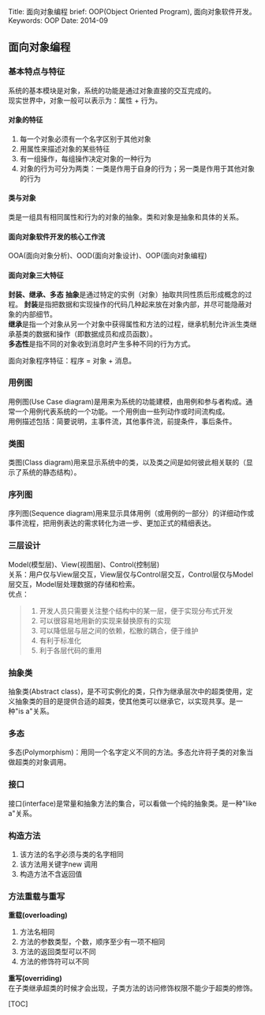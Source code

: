 Title: 面向对象编程
brief: OOP(Object Oriented Program), 面向对象软件开发。
Keywords: OOP
Date: 2014-09

## 面向对象编程
### 基本特点与特征
系统的基本模块是对象，系统的功能是通过对象直接的交互完成的。  
现实世界中，对象一般可以表示为：属性 + 行为。  
#### 对象的特征
1. 每一个对象必须有一个名字区别于其他对象
2. 用属性来描述对象的某些特征
3. 有一组操作，每组操作决定对象的一种行为
4. 对象的行为可分为两类：一类是作用于自身的行为；另一类是作用于其他对象的行为

#### 类与对象
类是一组具有相同属性和行为的对象的抽象。类和对象是抽象和具体的关系。

#### 面向对象软件开发的核心工作流
OOA(面向对象分析)、OOD(面向对象设计)、OOP(面向对象编程)  

#### 面向对象三大特征
**封装、继承、多态**
**抽象**是通过特定的实例（对象）抽取共同性质后形成概念的过程。
**封装**是指把数据和实现操作的代码几种起来放在对象内部，并尽可能隐蔽对象的内部细节。  
**继承**是指一个对象从另一个对象中获得属性和方法的过程，继承机制允许派生类继承基类的数据和操作（即数据成员和成员函数）。  
**多态性**是指不同的对象收到消息时产生多种不同的行为方式。

面向对象程序特征：程序 = 对象 + 消息。  

### 用例图
用例图(Use Case diagram)是用来为系统的功能建模，由用例和参与者构成。通常一个用例代表系统的一个功能。一个用例由一些列动作或时间流构成。  
用例描述包括：简要说明，主事件流，其他事件流，前提条件，事后条件。

### 类图
类图(Class diagram)用来显示系统中的类，以及类之间是如何彼此相关联的（显示了系统的静态结构）。

### 序列图
序列图(Sequence diagram)用来显示具体用例（或用例的一部分）的详细动作或事件流程，把用例表达的需求转化为进一步、更加正式的精细表达。

### 三层设计
Model(模型层)、View(视图层)、Control(控制层)  
关系：用户仅与View层交互，View层仅与Control层交互，Control层仅与Model层交互，Model层处理数据的存储和检索。  
优点：
> 1. 开发人员只需要关注整个结构中的某一层，便于实现分布式开发
> 2. 可以很容易地用新的实现来替换原有的实现
> 3. 可以降低层与层之间的依赖，松散的耦合，便于维护
> 4. 有利于标准化
> 5. 利于各层代码的重用

### 抽象类
抽象类(Abstract class)，是不可实例化的类，只作为继承层次中的超类使用，定义抽象类的目的是提供合适的超类，使其他类可以继承它，以实现共享。是一种"is a"关系。

### 多态
多态(Polymorphism)：用同一个名字定义不同的方法。多态允许将子类的对象当做超类的对象调用。

### 接口
接口(interface)是常量和抽象方法的集合，可以看做一个纯的抽象类。是一种"like a"关系。

### 构造方法
1. 该方法的名字必须与类的名字相同
2. 该方法用关键字new 调用
3. 构造方法不含返回值

### 方法重载与重写
**重载(overloading)**
1. 方法名相同
2. 方法的参数类型，个数，顺序至少有一项不相同
3. 方法的返回类型可以不同
4. 方法的修饰符可以不同

**重写(overriding)**  
在子类继承超类的时候才会出现，子类方法的访问修饰权限不能少于超类的修饰。


[TOC]